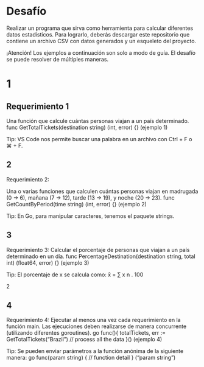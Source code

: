 # Desafío

Realizar un programa que sirva como herramienta para
calcular diferentes datos estadísticos. Para lograrlo,
deberás descargar este repositorio que contiene un
archivo CSV con datos generados y un esqueleto del
proyecto.


¡Atención! Los ejemplos a continuación son solo a modo de guía. El
desafío se puede resolver de múltiples maneras.

# 1

## Requerimiento 1
Una función que calcule cuántas personas viajan a un país determinado.
func GetTotalTickets(destination string) (int, error) {}
(ejemplo 1)

Tip: VS Code nos permite buscar una palabra en un archivo con Ctrl + F o ⌘ + F.


## 2

Requerimiento 2:

Una o varias funciones que calculen cuántas personas viajan en madrugada (0 → 6),
mañana (7 → 12), tarde (13 → 19), y noche (20 → 23).
func GetCountByPeriod(time string) (int, error) {}
(ejemplo 2)

Tip: En Go, para manipular caracteres, tenemos el paquete strings.


##  3
Requerimiento 3:
Calcular el porcentaje de personas que viajan a un país determinado en un día.
func PercentageDestination(destination string, total int) (float64, error) {}
(ejemplo 3)

Tip: El porcentaje de x se calcula como: x̄ =
∑ x
n
. 100

2

##  4
Requerimiento 4:
Ejecutar al menos una vez cada requerimiento en la función main. Las ejecuciones deben
realizarse de manera concurrente (utilizando diferentes goroutines).
go func(){
totalTickets, err := GetTotalTickets(“Brazil”)
// process all the data
}()
(ejemplo 4)

Tip: Se pueden enviar parámetros a la función anónima de la siguiente manera: go func(param string)
{ // function detail } (“param string”)